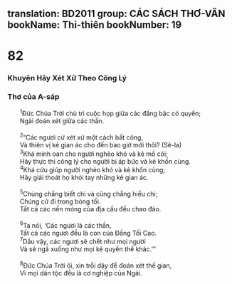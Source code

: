translation: BD2011
group: CÁC SÁCH THƠ-VĂN
bookName: Thi-thiên 
bookNumber: 19
-------

<div class="title"><h1>82</h1><h3>Khuyên Hãy Xét Xử Theo Công Lý</h3><h3>Thơ của A-sáp</h3></div>
<span class="verse thi_82_1">  <sup>1</sup>Ðức Chúa Trời chủ trì cuộc họp giữa các đấng bậc có quyền; <br/>  Ngài đoán xét giữa các thần.<br/><br/></span>
<span class="verse thi_82_2">  <sup>2</sup>“Các ngươi cứ xét xử một cách bất công,<br/>  Và thiên vị kẻ gian ác cho đến bao giờ mới thôi? (Sê-la)<br/></span>
<span class="verse thi_82_3">  <sup>3</sup>Khá minh oan cho người nghèo khó và kẻ mồ côi;<br/>  Hãy thực thi công lý cho người bị áp bức và kẻ khốn cùng.<br/></span>
<span class="verse thi_82_4">  <sup>4</sup>Khá cứu giúp người nghèo khó và kẻ khốn cùng;<br/>  Hãy giải thoát họ khỏi tay những kẻ gian ác.<br/><br/></span>
<span class="verse thi_82_5">  <sup>5</sup>Chúng chẳng biết chi và cũng chẳng hiểu chi;<br/>  Chúng cứ đi trong bóng tối.<br/>  Tất cả các nền móng của địa cầu đều chao đảo.<br/><br/></span>
<span class="verse thi_82_6">  <sup>6</sup>Ta nói, ‘Các ngươi là các thần,<br/>  Tất cả các ngươi đều là con của Ðấng Tối Cao.<br/></span>
<span class="verse thi_82_7">  <sup>7</sup>Dầu vậy, các ngươi sẽ chết như mọi người<br/>  Và sẽ ngã xuống như mọi kẻ quyền thế khác.’”<br/><br/></span>
<span class="verse thi_82_8">  <sup>8</sup>Ðức Chúa Trời ôi, xin trỗi dậy để đoán xét thế gian,<br/>  Vì mọi dân tộc đều là cơ nghiệp của Ngài.<br/></span>
